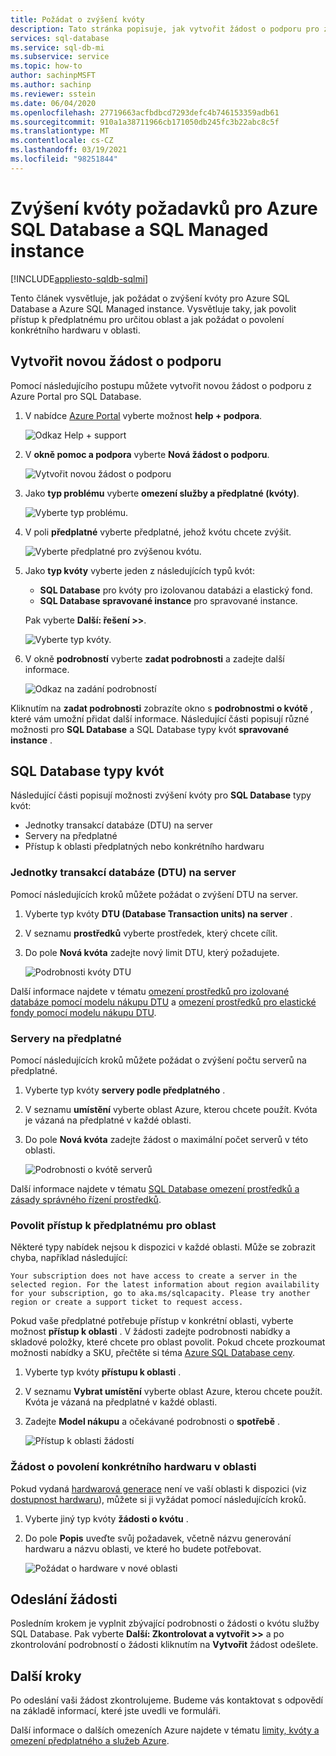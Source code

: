 ```yaml
---
title: Požádat o zvýšení kvóty
description: Tato stránka popisuje, jak vytvořit žádost o podporu pro zvýšení kvót pro Azure SQL Database a Azure SQL Managed instance.
services: sql-database
ms.service: sql-db-mi
ms.subservice: service
ms.topic: how-to
author: sachinpMSFT
ms.author: sachinp
ms.reviewer: sstein
ms.date: 06/04/2020
ms.openlocfilehash: 27719663acfbdbcd7293defc4b746153359adb61
ms.sourcegitcommit: 910a1a38711966cb171050db245fc3b22abc8c5f
ms.translationtype: MT
ms.contentlocale: cs-CZ
ms.lasthandoff: 03/19/2021
ms.locfileid: "98251844"
---
```

# <a name="request-quota-increases-for-azure-sql-database-and-sql-managed-instance"></a>Zvýšení kvóty požadavků pro Azure SQL Database a SQL Managed instance
[!INCLUDE[appliesto-sqldb-sqlmi](../includes/appliesto-sqldb-sqlmi.md)]

Tento článek vysvětluje, jak požádat o zvýšení kvóty pro Azure SQL Database a Azure SQL Managed instance. Vysvětluje taky, jak povolit přístup k předplatnému pro určitou oblast a jak požádat o povolení konkrétního hardwaru v oblasti.

## <a name="create-a-new-support-request"></a><a id="newquota"></a> Vytvořit novou žádost o podporu

Pomocí následujícího postupu můžete vytvořit novou žádost o podporu z Azure Portal pro SQL Database.

1. V nabídce [Azure Portal](https://portal.azure.com) vyberte možnost **help + podpora**.

   ![Odkaz Help + support](./media/quota-increase-request/help-plus-support.png)

1. V **okně pomoc a podpora** vyberte **Nová žádost o podporu**.

    ![Vytvořit novou žádost o podporu](./media/quota-increase-request/new-support-request.png)

1. Jako **typ problému** vyberte **omezení služby a předplatné (kvóty)**.

   ![Vyberte typ problému.](./media/quota-increase-request/select-quota-issue-type.png)

1. V poli **předplatné** vyberte předplatné, jehož kvótu chcete zvýšit.

   ![Vyberte předplatné pro zvýšenou kvótu.](./media/quota-increase-request/select-subscription-support-request.png)

1. Jako **typ kvóty** vyberte jeden z následujících typů kvót:

   - **SQL Database** pro kvóty pro izolovanou databázi a elastický fond.
   - **SQL Database spravované instance** pro spravované instance.

   Pak vyberte **Další: řešení >>**.

   ![Vyberte typ kvóty.](./media/quota-increase-request/select-quota-type.png)

1. V okně **podrobností** vyberte **zadat podrobnosti** a zadejte další informace.

   ![Odkaz na zadání podrobností](./media/quota-increase-request/provide-details-link.png)

Kliknutím na **zadat podrobnosti** zobrazíte okno s **podrobnostmi o kvótě** , které vám umožní přidat další informace. Následující části popisují různé možnosti pro **SQL Database** a SQL Database typy kvót **spravované instance** .

## <a name="sql-database-quota-types"></a><a id="sqldbquota"></a> SQL Database typy kvót

Následující části popisují možnosti zvýšení kvóty pro **SQL Database** typy kvót:

- Jednotky transakcí databáze (DTU) na server
- Servery na předplatné
- Přístup k oblasti předplatných nebo konkrétního hardwaru

### <a name="database-transaction-units-dtus-per-server"></a>Jednotky transakcí databáze (DTU) na server

Pomocí následujících kroků můžete požádat o zvýšení DTU na server.

1. Vyberte typ kvóty **DTU (Database Transaction units) na server** .

1. V seznamu **prostředků** vyberte prostředek, který chcete cílit.

1. Do pole **Nová kvóta** zadejte nový limit DTU, který požadujete.

   ![Podrobnosti kvóty DTU](./media/quota-increase-request/quota-details-dtus.png)

Další informace najdete v tématu [omezení prostředků pro izolované databáze pomocí modelu nákupu DTU](resource-limits-dtu-single-databases.md) a [omezení prostředků pro elastické fondy pomocí modelu nákupu DTU](resource-limits-dtu-elastic-pools.md).

### <a name="servers-per-subscription"></a>Servery na předplatné

Pomocí následujících kroků můžete požádat o zvýšení počtu serverů na předplatné.

1. Vyberte typ kvóty **servery podle předplatného** .

1. V seznamu **umístění** vyberte oblast Azure, kterou chcete použít. Kvóta je vázaná na předplatné v každé oblasti.

1. Do pole **Nová kvóta** zadejte žádost o maximální počet serverů v této oblasti.

   ![Podrobnosti o kvótě serverů](./media/quota-increase-request/quota-details-servers.png)

Další informace najdete v tématu [SQL Database omezení prostředků a zásady správného řízení prostředků](resource-limits-logical-server.md).

### <a name="enable-subscription-access-to-a-region"></a><a id="region"></a> Povolit přístup k předplatnému pro oblast

Některé typy nabídek nejsou k dispozici v každé oblasti. Může se zobrazit chyba, například následující:

`Your subscription does not have access to create a server in the selected region. For the latest information about region availability for your subscription, go to aka.ms/sqlcapacity. Please try another region or create a support ticket to request access.`

Pokud vaše předplatné potřebuje přístup v konkrétní oblasti, vyberte možnost **přístup k oblasti** . V žádosti zadejte podrobnosti nabídky a skladové položky, které chcete pro oblast povolit. Pokud chcete prozkoumat možnosti nabídky a SKU, přečtěte si téma [Azure SQL Database ceny](https://azure.microsoft.com/pricing/details/sql-database/single/).

1. Vyberte typ kvóty **přístupu k oblasti** .

1. V seznamu **Vybrat umístění** vyberte oblast Azure, kterou chcete použít. Kvóta je vázaná na předplatné v každé oblasti.

1. Zadejte **Model nákupu** a očekávané podrobnosti o **spotřebě** .

   ![Přístup k oblasti žádostí](./media/quota-increase-request/quota-request.png)

### <a name="request-enabling-specific-hardware-in-a-region"></a>Žádost o povolení konkrétního hardwaru v oblasti

Pokud vydaná [hardwarová generace](service-tiers-vcore.md#hardware-generations) není ve vaší oblasti k dispozici (viz [dostupnost hardwaru](service-tiers-vcore.md#hardware-availability)), můžete si ji vyžádat pomocí následujících kroků.

1. Vyberte jiný typ kvóty **žádosti o kvótu** .

1. Do pole **Popis** uveďte svůj požadavek, včetně názvu generování hardwaru a názvu oblasti, ve které ho budete potřebovat.

   ![Požádat o hardware v nové oblasti](./media/quota-increase-request/hardware-in-new-region.png)

## <a name="submit-your-request"></a>Odeslání žádosti

Posledním krokem je vyplnit zbývající podrobnosti o žádosti o kvótu služby SQL Database. Pak vyberte **Další: Zkontrolovat a vytvořit >>** a po zkontrolování podrobností o žádosti kliknutím na **Vytvořit** žádost odešlete.

## <a name="next-steps"></a>Další kroky

Po odeslání vaši žádost zkontrolujeme. Budeme vás kontaktovat s odpovědí na základě informací, které jste uvedli ve formuláři.

Další informace o dalších omezeních Azure najdete v tématu [limity, kvóty a omezení předplatného a služeb Azure](../../azure-resource-manager/management/azure-subscription-service-limits.md).
